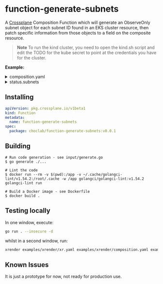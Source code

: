 # function-generate-subnets

A [Crossplane] Composition Function which will generate an ObserveOnly subnet
object for each subnet ID found in an EKS cluster resource, then patch specific
information from those objects to a field on the composite resource.

> **Note**
> To run the kind cluster, you need to open the kind.sh script and
> edit the TODO for the kube secret to point at the credentials you have for
> the cluster.

**Example:**

<details>

<summary>composition.yaml</summary>

```yaml
  - step: generate-subnets
    functionRef:
      name: function-generate-subnets
    input:
      apiVersion: generator.fn.giantswarm.io
      kind: Subnet
      metadata:
        namespace: crossplane
      spec:
        clusterRef: eks-cluster
        patchTo: status.subnets
```

</details>

<details>

<summary>status.subnets</summary>

```yaml
    subnets:
    - availabilityZone: eu-central-1c
      cidrBlock: 192.168.128.0/19
      id: subnet-11111111111111111
      ipv6CidrBlock: ""
      isIpV6: false
      isPublic: false
      tags: {}
    - availabilityZone: eu-central-1b
      cidrBlock: 192.168.64.0/19
      id: subnet-22222222222222222
      ipv6CidrBlock: ""
      isIpV6: false
      isPublic: true
      tags: {}
    - availabilityZone: eu-central-1b
      cidrBlock: 192.168.160.0/19
      id: subnet-33333333333333333
      ipv6CidrBlock: ""
      isIpV6: false
      isPublic: false
      tags: {}
    - availabilityZone: eu-central-1a
      cidrBlock: 192.168.96.0/19
      id: subnet-44444444444444444
      ipv6CidrBlock: ""
      isIpV6: false
      isPublic: false
      tags: {}
    - availabilityZone: eu-central-1c
      cidrBlock: 192.168.32.0/19
      id: subnet-555555555555555555
      ipv6CidrBlock: ""
      isIpV6: false
      isPublic: true
      tags: {}
    - availabilityZone: eu-central-1a
      cidrBlock: 192.168.0.0/19
      id: subnet-6666666666666666666
      ipv6CidrBlock: ""
      isIpV6: false
      isPublic: true
      tags: {}
```

</details>

## Installing

```yaml
apiVersion: pkg.crossplane.io/v1beta1
kind: Function
metadata:
  name: function-generate-subnets
spec:
  package: choclab/function-generate-subnets:v0.0.1
```

## Building

```shell
# Run code generation - see input/generate.go
$ go generate ./...

# Lint the code
$ docker run --rm -v $(pwd):/app -v ~/.cache/golangci-lint/v1.54.2:/root/.cache -w /app golangci/golangci-lint:v1.54.2 golangci-lint run

# Build a Docker image - see Dockerfile
$ docker build .
```

## Testing locally

In one window, execute:

```bash
go run . --insecure -d
```

whilst in a second window, run:

```bash
xrender examples/xrender/xr.yaml examples/xrender/composition.yaml examples/xrender/functions.yaml -o examples/xrender/observed.yaml
```

## Known Issues

It is just a prototype for now, not ready for production use.

[Crossplane]: https://crossplane.io
[RunFunctionRequest]: https://github.com/crossplane/function-sdk-go/blob/a4ada4f934f6f8d3f9018581199c6c71e0343d13/proto/v1beta1/run_function.proto#L36

